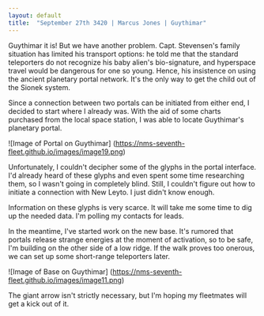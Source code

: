 ```yaml
---
layout: default
title:  "September 27th 3420 | Marcus Jones | Guythimar"
---
```


<p>Guythimar it is! But we have another problem. Capt. Stevensen's family situation has limited his transport options: he told me that the standard teleporters do not recognize his baby alien's bio-signature, and hyperspace travel would be dangerous for one so young. Hence, his insistence on using the ancient planetary portal network. It's the only way to get the child out of the Sionek system.</p>

<p>Since a connection between two portals can be initiated from either end, I decided to start where I already was. With the aid of some charts purchased from the local space station, I was able to locate Guythimar's planetary portal.</p>

![Image of Portal on Guythimar]
(https://nms-seventh-fleet.github.io/images/image19.png)


<p>Unfortunately, I couldn't decipher some of the glyphs in the portal interface. I'd already heard of these glyphs and even spent some time researching them, so I wasn't going in completely blind. Still, I couldn't figure out how to initiate a connection with New Leyto. I just didn't know enough.</p>

<p>Information on these glyphs is very scarce. It will take me some time to dig up the needed data. I'm polling my contacts for leads.</p>

<p>In the meantime, I've started work on the new base. It's rumored that portals release strange energies at the moment of activation, so to be safe, I'm building on the other side of a low ridge. If the walk proves too onerous, we can set up some short-range teleporters later.</p>

![Image of Base on Guythimar]
(https://nms-seventh-fleet.github.io/images/image11.png)

<p>The giant arrow isn't strictly necessary, but I'm hoping my fleetmates will get a kick out of it.</p>








<!--more-->



